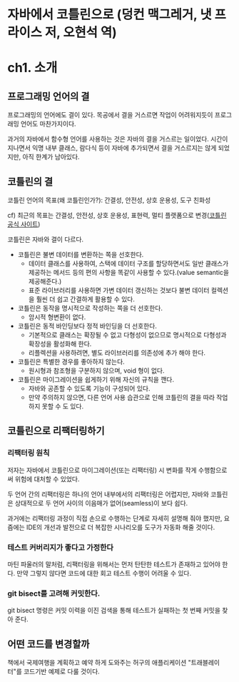 # 자바에서 코틀린으로 (덩컨 맥그레거, 냇 프라이스 저, 오현석 역)

# ch1. 소개

## 프로그래밍 언어의 결
프로그래밍의 언어에도 결이 있다. 목공에서 결을 거스르면 작업이 어려워지듯이 프로그래밍 언어도 마찬가지이다.

과거의 자바에서 함수형 언어를 사용하는 것은 자바의 결을 거스르는 일이었다. 시간이 지나면서 익명 내부 클래스, 람다식 등이 자바에 추가되면서 결을 거스르지는 않게 되었지만, 아직 한계가 남아있다.

## 코틀린의 결
코틀린 언어의 목표(왜 코틀린인가?): 간결성, 안전성, 상호 운용성, 도구 친화성

cf) 최근의 목표는 간결성, 안전성, 상호 운용성, 표현력, 멀티 플랫폼으로 변경([코틀린 공식 사이트](https://kotlinlang.org/#why-kotlin))

코틀린은 자바와 결이 다르다.

* 코틀린은 불변 데이터를 변환하는 쪽을 선호한다.
    * 데이터 클래스를 사용하여, 스택에 데이터 구조를 할당하면서도 일반 클래스가 제공하는 메서드 등의 편의 사항을 똑같이 사용할 수 있다.(value semantic을 제공해준다.)
    * 표준 라이브러리를 사용하면 가변 데이터 갱신하는 것보다 불변 데이터 컬렉션을 훨씬 더 쉽고 간결하게 활용할 수 있다.
* 코틀린은 동작을 명시적으로 작성하는 쪽을 더 선호한다.
    * 암시적 형변환이 없다.
* 코틀린은 동적 바인딩보다 정적 바인딩을 더 선호한다.
    * 기본적으로 클래스는 확장될 수 없고 다형성이 없으므로 명시적으로 다형성과 확장성을 활성화해 한다.
    * 리플렉션을 사용하려면, 별도 라이브러리를 의존성에 추가 해야 한다.
* 코틀린은 특별한 경우를 좋아하지 않는다.
    * 원시형과 참조형을 구분하지 않으며, void 형이 없다.
* 코틀린은 마이그레이션을 쉽게하기 위해 자신의 규칙을 깬다.
    * 자바와 공존할 수 있도록 기능이 구성되어 있다.
    * 만약 주의하지 않으면, 다른 언어 사용 습관으로 인해 코틀린의 결을 따라 작업하지 못할 수 도 있다.

## 코틀린으로 리팩터링하기

### 리팩터링 원칙
저자는 자바에서 코틀린으로 마이그레이션(또는 리팩터링) 시 변화를 작게 수행함으로 써 위험에 대처할 수 있었다.

두 언어 간의 리팩터링은 하나의 언어 내부에서의 리팩터링은 어렵지만, 자바와 코틀린은 상대적으로 두 언어 사이의 이음매가 없어(seamless)이 보다 쉽다.

과거에는 리팩터링 과정이 직접 손으로 수행하는 단계로 자세히 설명해 줘야 했지만, 요즘에는 IDE의 개선과 발전으로 더 복잡한 시나리오를 도구가 자동화 해줄 것이다.

### 테스트 커버리지가 좋다고 가정한다
마틴 파울러의 말처럼, 리팩터링을 위해서는 먼저 탄탄한 테스트가 존재하고 있어야 한다. 만약 그렇지 않다면 코드에 대한 회고 테스트 수행이 어려울 수 있다.

### git bisect를 고려해 커밋한다.
git bisect 명령은 커밋 이력을 이진 검색을 통해 테스트가 실패하는 첫 번째 커밋을 찾아 준다. 

## 어떤 코드를 변경할까
책에서 국제여행을 계획하고 예약 하게 도와주는 허구의 애플리케이션 "트래블레이터"를 코드기반 예제로 다룰 것이다.

